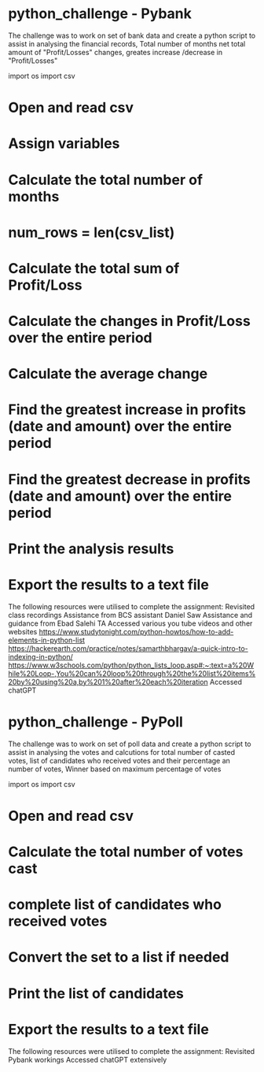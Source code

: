# python_challenge - Pybank
The challenge was to work on set of bank data and create a python script to assist in 
analysing the financial records, Total number of months
net total amount of "Profit/Losses" 
changes, greates increase /decrease in "Profit/Losses"

import os
import csv


# Open and read csv

# Assign variables 

# Calculate the total number of months
   
# num_rows = len(csv_list)
   
# Calculate the total sum of Profit/Loss
      
# Calculate the changes in Profit/Loss over the entire period
    
# Calculate the average change
    
# Find the greatest increase in profits (date and amount) over the entire period

# Find the greatest decrease in profits (date and amount) over the entire period

# Print the analysis results

# Export the results to a text file

The following resources were utilised to complete the assignment:
Revisited class recordings
Assistance from BCS assistant Daniel Saw
Assistance and guidance from Ebad Salehi TA
Accessed various you tube videos and other websites
https://www.studytonight.com/python-howtos/how-to-add-elements-in-python-list 
https://hackerearth.com/practice/notes/samarthbhargav/a-quick-intro-to-indexing-in-python/
https://www.w3schools.com/python/python_lists_loop.asp#:~:text=a%20While%20Loop-,You%20can%20loop%20through%20the%20list%20items%20by%20using%20a,by%201%20after%20each%20iteration
Accessed chatGPT

# python_challenge - PyPoll
The challenge was to work on set of poll data and create a python script to assist in 
analysing the votes and calcutions for total number of casted votes, 
list of candidates who received votes and their percentage an number of votes,
Winner based on maximum percentage of votes

import os
import csv
# Open and read csv
# Calculate the total number of votes cast
 
# complete list of candidates who received votes

# Convert the set to a list if needed
   
    
# Print the list of candidates


# Export the results to a text file
The following resources were utilised to complete the assignment:
Revisited Pybank workings
Accessed chatGPT extensively
